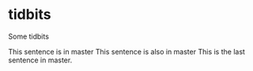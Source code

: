 # tidbits
Some tidbits

This sentence is in master
This sentence is also in master
This is the last sentence in master.
